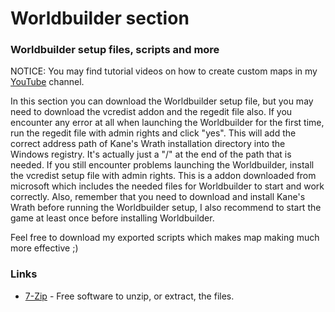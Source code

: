 # Worldbuilder section
### Worldbuilder setup files, scripts and more

NOTICE:
You may find tutorial videos on how to create custom maps in my [YouTube](https://www.youtube.com/channel/UCASgf1IsH99o_e-JU0FY-OA) channel.

In this section you can download the Worldbuilder setup file, but you may need to download the vcredist addon and the regedit file also.
If you encounter any error at all when launching the Worldbuilder for the first time, run the regedit file with admin rights and click "yes".
This will add the correct address path of Kane's Wrath installation directory into the Windows registry. It's actually just a "/" at the end of the path that is needed.
If you still encounter problems launching the Worldbuilder, install the vcredist setup file with admin rights. This is a addon downloaded from microsoft which includes the needed files for Worldbuilder to start and work correctly.
Also, remember that you need to download and install Kane's Wrath before running the Worldbuilder setup, I also recommend to start the game at least once before installing Worldbuilder.

Feel free to download my exported scripts which makes map making much more effective ;)

### Links
* [7-Zip](https://www.7-zip.org/) - Free software to unzip, or extract, the files.